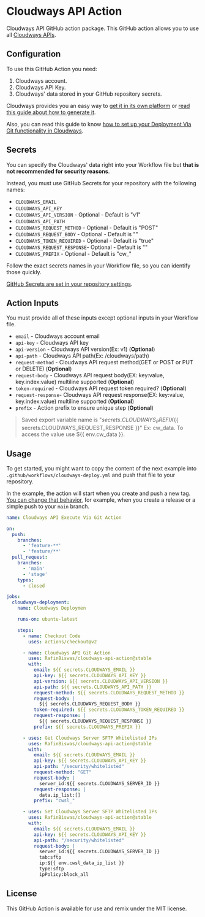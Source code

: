 # Cloudways API Action

Cloudways API GitHub action package. This GitHub action allows you to use all [Cloudways APIs](https://developers.cloudways.com/).

## Configuration

To use this GitHub Action you need:

1. Cloudways account.
2. Cloudways API Key.
3. Cloudways' data stored in your GitHub repository secrets.

Cloudways provides you an easy way to [get it in its own platform](https://platform.cloudways.com/api) or [read this guide about how to generate it](https://support.cloudways.com/en/articles/5136065-how-to-use-the-cloudways-api).

Also, you can read this guide to know [how to set up your Deployment Via Git functionality in Cloudways](https://support.cloudways.com/en/articles/5124087-deploy-code-to-your-application-using-git).

## Secrets

You can specify the Cloudways' data right into your Workflow file but **that is not recommended for security reasons**.

Instead, you must use GitHub Secrets for your repository with the following names:

- `CLOUDWAYS_EMAIL`
- `CLOUDWAYS_API_KEY`
- `CLOUDWAYS_API_VERSION`     - Optional - Default is "v1"
- `CLOUDWAYS_API_PATH`
- `CLOUDWAYS_REQUEST_METHOD`  - Optional - Default is "POST"
- `CLOUDWAYS_REQUEST_BODY`    - Optional - Default is ""
- `CLOUDWAYS_TOKEN_REQUIRED`  - Optional - Default is "true"
- `CLOUDWAYS_REQUEST_RESPONSE`- Optional - Default is ""
- `CLOUDWAYS_PREFIX`          - Optional - Default is "cw_"

Follow the exact secrets names in your Workflow file, so you can identify those quickly.

[GitHub Secrets are set in your repository settings](https://docs.github.com/es/actions/reference/encrypted-secrets).

## Action Inputs

You must provide all of these inputs except optional inputs in your Workflow file.

- `email`           - Cloudways account email
- `api-key`         - Cloudways API key
- `api-version`     - Cloudways API version(Ex: v1) (**Optional**)
- `api-path`        - Cloudways API path(Ex: /cloudways/path)
- `request-method`  - Cloudways API request method(GET or POST or PUT or DELETE) (**Optional**)
- `request-body`    - Cloudways API request body(EX: key:value, key.index:value) multiline supported (**Optional**)
- `token-required`  - Cloudways API request token required? (**Optional**)
- `request-response`- Cloudways API request response(EX: key:value, key.index:value) multiline supported (**Optional**)
- `prefix`          - Action prefix to ensure unique step (**Optional**)

> Saved export variable name is "${{ secrets.CLOUDWAYS_PREFIX }}${{ secrets.CLOUDWAYS_REQUEST_RESPONSE }}"
> Ex: cw_data. To access the value use ${{ env.cw_data }}.

## Usage

To get started, you might want to copy the content of the next example into `.github/workflows/cloudways-deploy.yml` and push that file to your repository.

In the example, the action will start when you create and push a new tag. [You can change that behavior](https://docs.github.com/en/actions/reference/events-that-trigger-workflows), for example, when you create a release or a simple push to your `main` branch.

```yaml
name: Cloudways API Execute Via Git Action

on:
  push:
    branches:
      - 'feature-**'
      - 'feature/**'
  pull_request:
    branches:
      - 'main'
      - 'stage'
    types:
      - closed

jobs:
  cloudways-deployment:
    name: Cloudways Deploymen

    runs-on: ubuntu-latest

    steps:
      - name: Checkout Code
        uses: actions/checkout@v2

      - name: Cloudways API Git Action
        uses: RafinBiswas/cloudways-api-action@stable
        with:
          email: ${{ secrets.CLOUDWAYS_EMAIL }}
          api-key: ${{ secrets.CLOUDWAYS_API_KEY }}
          api-version: ${{ secrets.CLOUDWAYS_API_VERSION }}
          api-path: ${{ secrets.CLOUDWAYS_API_PATH }}
          request-method: ${{ secrets.CLOUDWAYS_REQUEST_METHOD }}
          request-body: |
            ${{ secrets.CLOUDWAYS_REQUEST_BODY }}
          token-required: ${{ secrets.CLOUDWAYS_TOKEN_REQUIRED }}
          request-response: |
            ${{ secrets.CLOUDWAYS_REQUEST_RESPONSE }}
          prefix: ${{ secrets.CLOUDWAYS_PREFIX }}

      - uses: Get Cloudways Server SFTP Whitelisted IPs
        uses: RafinBiswas/cloudways-api-action@stable
        with:
          email: ${{ secrets.CLOUDWAYS_EMAIL }}
          api-key: ${{ secrets.CLOUDWAYS_API_KEY }}
          api-path: "/security/whitelisted"
          request-method: "GET"
          request-body: |
            server_id:${{ secrets.CLOUDWAYS_SERVER_ID }}
          request-response: |
            data.ip_list:[]
          prefix: "cwsl_"

      - uses: Set Cloudways Server SFTP Whitelisted IPs
        uses: RafinBiswas/cloudways-api-action@stable
        with:
          email: ${{ secrets.CLOUDWAYS_EMAIL }}
          api-key: ${{ secrets.CLOUDWAYS_API_KEY }}
          api-path: "/security/whitelisted"
          request-body: |
            server_id:${{ secrets.CLOUDWAYS_SERVER_ID }}
            tab:sftp
            ip:${{ env.cwsl_data_ip_list }}
            type:sftp
            ipPolicy:block_all

```

## License

This GitHub Action is available for use and remix under the MIT license.
